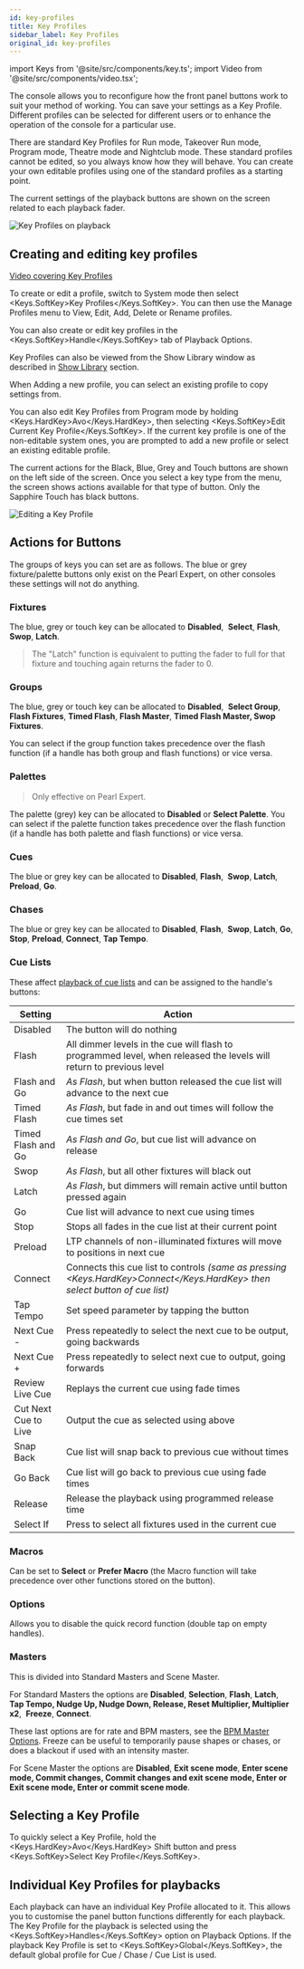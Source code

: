```yaml
---
id: key-profiles
title: Key Profiles
sidebar_label: Key Profiles
original_id: key-profiles
---
```


import Keys from '@site/src/components/key.ts';
import Video from '@site/src/components/video.tsx';

The console allows you to reconfigure how the front panel buttons work
to suit your method of working. You can save your settings as a Key
Profile. Different profiles can be selected for different users or to
enhance the operation of the console for a particular use.

There are standard Key Profiles for Run mode, Takeover Run mode, Program
mode, Theatre mode and Nightclub mode. These standard profiles cannot be
edited, so you always know how they will behave. You can create your own
editable profiles using one of the standard profiles as a starting
point.

The current settings of the playback buttons are shown on the screen
related to each playback fader.

![Key Profiles on playback](/docs/images/Playback-Faders-with-key-profiles-applied.png)

## Creating and editing key profiles

[Video covering Key Profiles](https://youtu.be/CxHQV4sP_sA?t=20)

To create or edit a profile, switch to System mode then select <Keys.SoftKey>Key
Profiles</Keys.SoftKey>. You can then use the Manage Profiles menu to View, Edit,
Add, Delete or Rename profiles.

You can also create or edit key profiles in the <Keys.SoftKey>Handle</Keys.SoftKey> tab of
Playback Options.

Key Profiles can also be viewed from the Show Library window as
described in [Show Library](../titan-basics/show-library.md#key-profiles-view) section.

When Adding a new profile, you can select an existing profile to copy
settings from.

You can also edit Key Profiles from Program mode by holding <Keys.HardKey>Avo</Keys.HardKey>,
then selecting <Keys.SoftKey>Edit Current Key Profile</Keys.SoftKey>. If the current key profile
is one of the non-editable system ones, you are prompted to add a new
profile or select an existing editable profile.

The current actions for the Black, Blue, Grey and Touch buttons are
shown on the left side of the screen. Once you select a key type from
the menu, the screen shows actions available for that type of button.
Only the Sapphire Touch has black buttons.

![Editing a Key Profile](/docs/images/Editing-a-Key-Profile.png)

## Actions for Buttons

The groups of keys you can set are as follows. The blue or grey
fixture/palette buttons only exist on the Pearl Expert, on other
consoles these settings will not do anything.

### Fixtures
The blue, grey or touch key can be allocated to <strong>Disabled</strong>,
&nbsp;<strong>Select</strong>, <strong>Flash</strong>, <strong>Swop</strong>, <strong>Latch</strong>.

> The "Latch" function is equivalent to
putting the fader to full for that fixture and touching again returns
the fader to 0.

### Groups
The blue, grey or touch key can be allocated to <strong>Disabled</strong>,
&nbsp;<strong>Select Group</strong>, <strong>Flash Fixtures</strong>, <strong>Timed Flash</strong>, <strong>Flash Master</strong>, **Timed Flash
Master<strong>, </strong>Swop Fixtures**.

You can select if the group function takes
precedence over the flash function (if a handle has both group and flash
functions) or vice versa.

### Palettes

> Only effective on Pearl Expert.

The palette (grey) key can
be allocated to <strong>Disabled</strong> or <strong>Select Palette</strong>. You can select if the
palette function takes precedence over the flash function (if a handle
has both palette and flash functions) or vice versa.

### Cues

The blue or grey key can be allocated to <strong>Disabled</strong>, <strong>Flash</strong>,
&nbsp;<strong>Swop</strong>, <strong>Latch</strong>, <strong>Preload</strong>, <strong>Go</strong>.

### Chases

The blue or grey key can be allocated to <strong>Disabled</strong>, <strong>Flash</strong>,
&nbsp;<strong>Swop</strong>, <strong>Latch</strong>, <strong>Go</strong>, <strong>Stop</strong>, <strong>Preload</strong>, <strong>Connect</strong>, <strong>Tap Tempo</strong>.

### Cue Lists

These affect [playback of cue lists](../cue-lists/cue-list-playback.md) and can be assigned to the handle's buttons:

Setting | Action
---|---
Disabled | The button will do nothing
Flash | All dimmer levels in the cue will flash to programmed level, when released the levels will return to previous level
Flash and Go | *As Flash*, but when button released the cue list will advance to the next cue
Timed Flash | *As Flash*, but fade in and out times will follow the cue times set
Timed Flash and Go | *As Flash and Go*, but cue list will advance on release
Swop | *As Flash*, but all other fixtures will black out
Latch | *As Flash*, but dimmers will remain active until button pressed again
Go | Cue list will advance to next cue using times
Stop | Stops all fades in the cue list at their current point
Preload | LTP channels of non-illuminated fixtures will move to positions in next cue
Connect | Connects this cue list to controls *(same as pressing <Keys.HardKey>Connect</Keys.HardKey> then select button of cue list)*
Tap Tempo | Set speed parameter by tapping the button
Next Cue - | Press repeatedly to select the next cue to be output, going backwards
Next Cue + | Press repeatedly to select next cue to output, going forwards
Review Live Cue | Replays the current cue using fade times
Cut Next Cue to Live | Output the cue as selected using above
Snap Back | Cue list will snap back to previous cue without times
Go Back | Cue list will go back to previous cue using fade times
Release | Release the playback using programmed release time
Select If | Press to select all fixtures used in the current cue

### Macros
Can be set to <strong>Select</strong> or <strong>Prefer Macro</strong> (the Macro function
will take precedence over other functions stored on the button).

### Options

Allows you to disable the quick record function (double tap
on empty handles).

### Masters

This is divided into Standard Masters and Scene Master.

For Standard Masters the options are <strong>Disabled</strong>, <strong>Selection</strong>, <strong>Flash</strong>, <strong>Latch</strong>, **Tap
Tempo<strong>, </strong>Nudge Up<strong>, </strong>Nudge Down<strong>, </strong>Release<strong>, </strong>Reset Multiplier<strong>, </strong>Multiplier x2**,
&nbsp;<strong>Freeze</strong>, <strong>Connect</strong>.

These last options are for rate and BPM masters, see
the [BPM Master Options](../running-the-show/playback-controls.md#bpm-master-options). Freeze can be useful to temporarily pause
shapes or chases, or does a blackout if used with an intensity master.

For Scene Master the options are <strong>Disabled</strong>, <strong>Exit scene mode</strong>, **Enter scene
mode<strong>, </strong>Commit changes<strong>, </strong>Commit changes and exit scene mode<strong>, </strong>Enter or Exit
scene mode<strong>, </strong>Enter or commit scene mode**.

## Selecting a Key Profile

To quickly select a Key Profile, hold the <Keys.HardKey>Avo</Keys.HardKey> Shift button and press
<Keys.SoftKey>Select Key Profile</Keys.SoftKey>.

## Individual Key Profiles for playbacks

Each playback can have an individual Key Profile allocated to it. This
allows you to customise the panel button functions differently for each
playback. The Key Profile for the playback is selected using the
<Keys.SoftKey>Handles</Keys.SoftKey> option on Playback Options. If the playback Key Profile is
set to <Keys.SoftKey>Global</Keys.SoftKey>, the default global profile for Cue / Chase / Cue List
is used.
